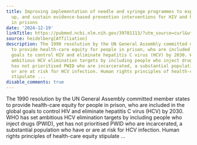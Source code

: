 ```yaml
---
title: Improving implementation of needle and syringe programmes to expand, scale
  up, and sustain evidence-based prevention interventions for HIV and hepatitis C
  in prisons
date: '2024-12-19'
linkTitle: https://pubmed.ncbi.nlm.nih.gov/39701113/?utm_source=curl&utm_medium=rss&utm_campaign=pubmed-2&utm_content=1FakS-2QOkCT8HsMOQP1bCRQ4YzyumYOmxmF0moLsQ3dFB1E9V&fc=20220326224207&ff=20241220170926&v=2.18.0.post9+e462414
source: heidelberg[Affiliation]
description: The 1990 resolution by the UN General Assembly committed member states
  to provide health-care equity for people in prison, who are included in the global
  goals to control HIV and eliminate hepatitis C virus (HCV) by 2030. WHO has set
  ambitious HCV elimination targets by including people who inject drugs (PWID), yet
  has not prioritised PWID who are incarcerated, a substantial population who have
  or are at risk for HCV infection. Human rights principles of health-care equity
  stipulate ...
disable_comments: true
---
```

The 1990 resolution by the UN General Assembly committed member states to provide health-care equity for people in prison, who are included in the global goals to control HIV and eliminate hepatitis C virus (HCV) by 2030. WHO has set ambitious HCV elimination targets by including people who inject drugs (PWID), yet has not prioritised PWID who are incarcerated, a substantial population who have or are at risk for HCV infection. Human rights principles of health-care equity stipulate ...